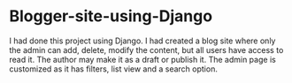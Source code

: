# Blogger-site-using-Django
I had done this project using Django. I had created a blog site where only the admin can add, delete, modify the content, but all users have access to read it. The author may make it as a draft or publish it. The admin page is customized as it has filters, list view and a search option.
